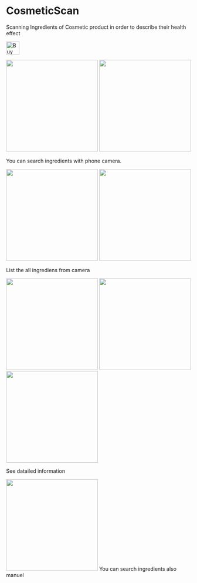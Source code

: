 # CosmeticScan
Scanning Ingredients of Cosmetic product in order to describe their health effect

<a href='https://ko-fi.com/B0B2TZMH' target='_blank'><img height='36' style='border:0px;height:36px;' src='https://az743702.vo.msecnd.net/cdn/kofi1.png?v=2' border='0' alt='Buy Me a Coffee at ko-fi.com' /></a>

<img src="https://s19.postimg.cc/3smx319lf/image.png" width="250px" /> <img src="https://s19.postimg.cc/p10ll0tdf/image.png" width="250px" />

You can search ingredients with phone camera.

<img src="https://s19.postimg.cc/gvijmq7nn/image.png" width="250px" /> <img src="https://s19.postimg.cc/m6xg7er5f/image.png" width="250px" />

List the all ingrediens from camera

<img src="https://s19.postimg.cc/5j5y4xjj7/image.png" width="250px" /> <img src="https://s19.postimg.cc/dbwlwvun7/image.png" width="250px" /> <img src="https://s19.postimg.cc/tzo3zeck3/image.png" width="250px" />

See datailed information

<img src="https://s19.postimg.cc/x6inj0pab/image.png" width="250px" />
You can search ingredients also manuel
